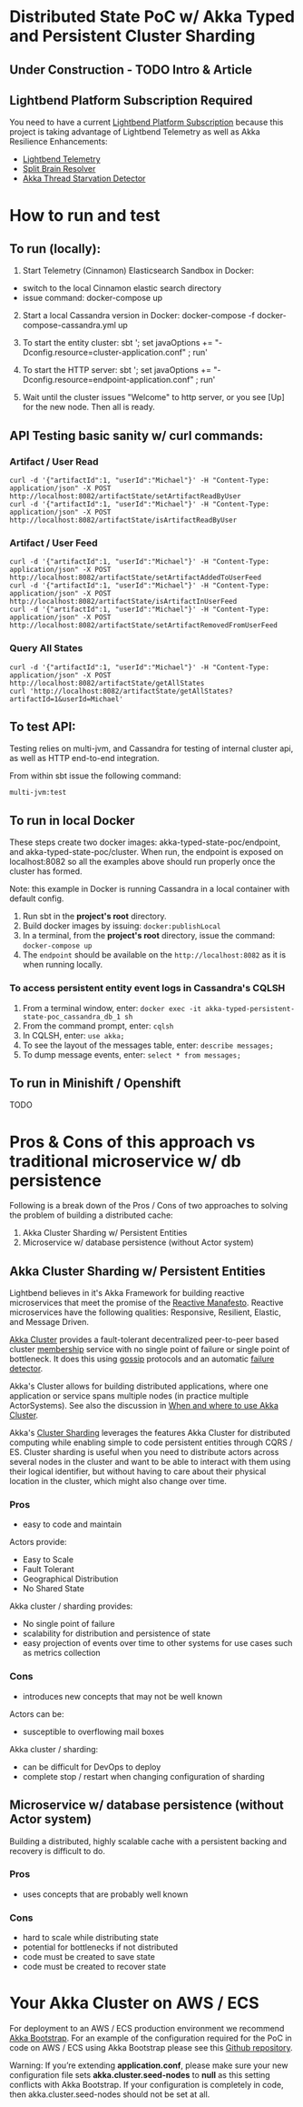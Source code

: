 # Distributed State PoC w/ Akka Typed and Persistent Cluster Sharding 

## Under Construction - TODO Intro & Article

## Lightbend Platform Subscription Required
You need to have a current [Lightbend Platform Subscription](https://www.lightbend.com/lightbend-platform-subscription) because this project is taking advantage of Lightbend Telemetry as well as Akka Resilience Enhancements: 
- [Lightbend Telemetry](https://developer.lightbend.com/docs/telemetry/current/home.html) 
- [Split Brain Resolver](https://doc.akka.io/docs/akka-enhancements/current/split-brain-resolver.html)
- [Akka Thread Starvation Detector](https://doc.akka.io/docs/akka-enhancements/current/starvation-detector.html)


# How to run and test

## To run (locally):
1. Start Telemetry (Cinnamon) Elasticsearch Sandbox in Docker:
- switch to the local Cinnamon elastic search directory
- issue command: docker-compose up

2. Start a local Cassandra version in Docker:
docker-compose -f docker-compose-cassandra.yml up

3. To start the entity cluster:
sbt '; set javaOptions += "-Dconfig.resource=cluster-application.conf" ; run'

4. To start the HTTP server:
sbt '; set javaOptions += "-Dconfig.resource=endpoint-application.conf" ; run'

5. Wait until the cluster issues "Welcome" to http server, or you see [Up] for the new node. Then all is ready.

## API Testing basic sanity w/ curl commands:
### Artifact / User Read
```
curl -d '{"artifactId":1, "userId":"Michael"}' -H "Content-Type: application/json" -X POST http://localhost:8082/artifactState/setArtifactReadByUser
curl -d '{"artifactId":1, "userId":"Michael"}' -H "Content-Type: application/json" -X POST http://localhost:8082/artifactState/isArtifactReadByUser
```
### Artifact / User Feed
```
curl -d '{"artifactId":1, "userId":"Michael"}' -H "Content-Type: application/json" -X POST http://localhost:8082/artifactState/setArtifactAddedToUserFeed
curl -d '{"artifactId":1, "userId":"Michael"}' -H "Content-Type: application/json" -X POST http://localhost:8082/artifactState/isArtifactInUserFeed
curl -d '{"artifactId":1, "userId":"Michael"}' -H "Content-Type: application/json" -X POST http://localhost:8082/artifactState/setArtifactRemovedFromUserFeed
```

### Query All States
```
curl -d '{"artifactId":1, "userId":"Michael"}' -H "Content-Type: application/json" -X POST http://localhost:8082/artifactState/getAllStates
curl 'http://localhost:8082/artifactState/getAllStates?artifactId=1&userId=Michael'
```
## To test API:
Testing relies on multi-jvm, and Cassandra for testing of internal cluster api, as well as HTTP end-to-end integration.

From within sbt issue the following command:
```
multi-jvm:test
```
## To run in local Docker
These steps create two docker images: akka-typed-state-poc/endpoint, and akka-typed-state-poc/cluster. When run, the endpoint is exposed on localhost:8082 so all the examples above should run properly once the cluster has formed.

Note: this example in Docker is running Cassandra in a local container with default config. 

1. Run sbt in the **project's root** directory.
2. Build docker images by issuing: `docker:publishLocal`
3. In a terminal, from the **project's root** directory, issue the command: `docker-compose up`
4. The `endpoint` should be available on the `http://localhost:8082` as it is when running locally.

### To access persistent entity event logs in Cassandra's CQLSH
1. From a terminal window, enter: `docker exec -it akka-typed-persistent-state-poc_cassandra_db_1 sh`
2. From the command prompt, enter: `cqlsh`
3. In CQLSH, enter: `use akka;`
4. To see the layout of the messages table, enter: `describe messages;`
5. To dump message events, enter: `select * from messages;`

## To run in Minishift / Openshift
TODO

# Pros & Cons of this approach vs traditional microservice w/ db persistence

Following is a break down of the Pros / Cons of two approaches to solving the problem of building a distributed cache:

1. Akka Cluster Sharding w/ Persistent Entities
2. Microservice w/ database persistence (without Actor system)

## Akka Cluster Sharding w/ Persistent Entities
Lightbend believes in it's Akka Framework for building reactive microservices that meet the promise of the [Reactive Manafesto](https://www.reactivemanifesto.org/). Reactive microservices have the following qualities: Responsive, Resilient, Elastic, and Message Driven.
                                                                                                                                                                     
[Akka Cluster](https://doc.akka.io/docs/akka/current/index-cluster.html) provides a fault-tolerant decentralized peer-to-peer based cluster [membership](https://doc.akka.io/docs/akka/current/common/cluster.html#membership) service with no single point of failure or single point of bottleneck. It does this using [gossip](https://doc.akka.io/docs/akka/current/common/cluster.html#gossip) protocols and an automatic [failure detector](https://doc.akka.io/docs/akka/current/common/cluster.html#failure-detector).

Akka's Cluster allows for building distributed applications, where one application or service spans multiple nodes (in practice multiple ActorSystems). See also the discussion in [When and where to use Akka Cluster](https://doc.akka.io/docs/akka/current/cluster-usage.html#when-and-where-to-use-akka-cluster).

Akka's [Cluster Sharding](https://doc.akka.io/docs/akka/current/cluster-sharding.html) leverages the features Akka Cluster for distributed computing while enabling simple to code persistent entities through CQRS / ES. Cluster sharding is useful when you need to distribute actors across several nodes in the cluster and want to be able to interact with them using their logical identifier, but without having to care about their physical location in the cluster, which might also change over time.

### Pros
- easy to code and maintain

Actors provide:
- Easy to Scale
- Fault Tolerant
- Geographical Distribution
- No Shared State

Akka cluster / sharding provides:
- No single point of failure
- scalability for distribution and persistence of state
- easy projection of events over time to other systems for use cases such as metrics collection

### Cons
- introduces new concepts that may not be well known

Actors can be:
- susceptible to overflowing mail boxes

Akka cluster / sharding:
- can be difficult for DevOps to deploy
- complete stop / restart when changing configuration of sharding

## Microservice w/ database persistence (without Actor system)

Building a distributed, highly scalable cache with a persistent backing and recovery is difficult to do.

### Pros
- uses concepts that are probably well known

### Cons
- hard to scale while distributing state
- potential for bottlenecks if not distributed
- code must be created to save state
- code must be created to recover state

# Your Akka Cluster on AWS / ECS 
For deployment to an AWS / ECS production environment we recommend [Akka Bootstrap](https://developer.lightbend.com/docs/akka-management/current/bootstrap.html). 
For an example of the configuration required for the PoC in code on AWS / ECS using Akka Bootstrap please see this [Github repository](https://github.com/akka/akka-management/tree/master/bootstrap-joining-demo/aws-api-ecs). 

Warning: If you’re extending **application.conf**, please make sure your new configuration file sets **akka.cluster.seed-nodes** to **null** as this setting conflicts with Akka Bootstrap. If your configuration is completely in code, then akka.cluster.seed-nodes should not be set at all.
